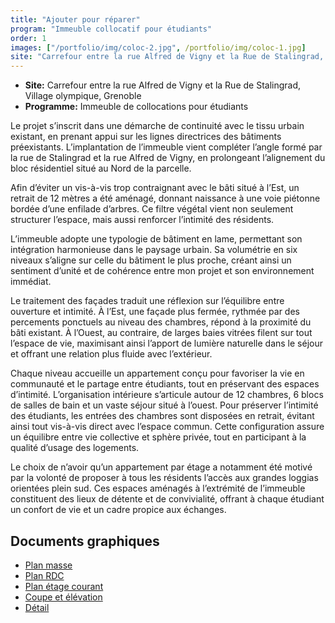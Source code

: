 ```yaml
---
title: "Ajouter pour réparer"
program: "Immeuble collocatif pour étudiants"
order: 1
images: ["/portfolio/img/coloc-2.jpg", /portfolio/img/coloc-1.jpg]
site: "Carrefour entre la rue Alfred de Vigny et la Rue de Stalingrad, Village olympique, Grenoble"
---
```


* **Site:** Carrefour entre la rue Alfred de Vigny et la Rue de Stalingrad, Village olympique, Grenoble
* **Programme:** Immeuble de collocations pour étudiants

Le projet s’inscrit dans une démarche de continuité avec le tissu urbain existant, en prenant appui sur les lignes directrices des bâtiments préexistants. L’implantation de l’immeuble vient compléter l’angle formé par la rue de Stalingrad et la rue Alfred de Vigny, en prolongeant l’alignement du bloc résidentiel situé au Nord de la parcelle.

Afin d’éviter un vis-à-vis trop contraignant avec le bâti situé à l’Est, un retrait de 12 mètres a été aménagé, donnant naissance à une voie piétonne bordée d’une enfilade d’arbres. Ce filtre végétal vient non seulement structurer l’espace, mais aussi renforcer l’intimité des résidents.

L’immeuble adopte une typologie de bâtiment en lame, permettant son intégration harmonieuse dans le paysage urbain. Sa volumétrie en six niveaux s’aligne sur celle du bâtiment le plus proche, créant ainsi un sentiment d’unité et de cohérence entre mon projet et son environnement immédiat. 

Le traitement des façades traduit une réflexion sur l’équilibre entre ouverture et intimité. À l’Est, une façade plus fermée, rythmée par des percements ponctuels au niveau des chambres, répond à la proximité du bâti existant. À l’Ouest, au contraire, de larges baies vitrées filent sur tout l’espace de vie, maximisant ainsi l’apport de lumière naturelle dans le séjour et offrant une relation plus fluide avec l’extérieur.

Chaque niveau accueille un appartement conçu pour favoriser la vie en communauté et le partage entre étudiants, tout en préservant des espaces d’intimité. L’organisation intérieure s’articule autour de 12 chambres, 6 blocs de salles de bain et un vaste séjour situé à l’ouest. Pour préserver l’intimité des étudiants, les entrées des chambres sont disposées en retrait, évitant ainsi tout vis-à-vis direct avec l’espace commun. Cette configuration assure un équilibre entre vie collective et sphère privée, tout en participant à la qualité d’usage des logements.

Le choix de n’avoir qu’un appartement par étage a notamment été motivé par la volonté de proposer à tous les résidents l’accès aux grandes loggias orientées plein sud. Ces espaces aménagés à l’extrémité de l’immeuble constituent des lieux de détente et de convivialité, offrant à chaque étudiant un confort de vie et un cadre propice aux échanges. 

## Documents graphiques
- [Plan masse](/portfolio/pdf/VIAUD_Alice_plan_masse.pdf)
- [Plan RDC](/portfolio/pdf/VIAUD_Alice_plan_rdc.pdf)
- [Plan étage courant](/portfolio/pdf/VIAUD_Alice_étage_courant.pdf)
- [Coupe et élévation](/portfolio/pdf/VIAUD_Alice_façade_coupe.pdf)
- [Détail](/portfolio/pdf/VIAUD_Alice_planche_détail.pdf)

